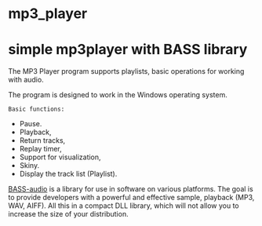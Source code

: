 # mp3_player
# simple mp3player with BASS library
The MP3 Player program supports playlists, basic operations for working with audio.

The program is designed to work in the Windows operating system.
```
Basic functions:
```
* Pause.
* Playback,
* Return tracks,
* Replay timer,
* Support for visualization,
* Skiny.
* Display the track list (Playlist).

[BASS-audio](http://www.un4seen.com/bass.html) is a library for use in software on various platforms. 
The goal is to provide developers with a powerful and effective sample, playback (MP3, WAV, AIFF). 
All this in a compact DLL library, which will not allow you to increase the size of your distribution.
